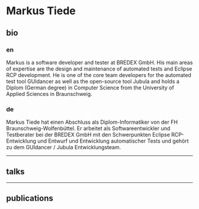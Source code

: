 # Markus Tiede

## bio

### en
Markus is a software developer and tester at BREDEX GmbH. His main areas of expertise are the design and maintenance of automated tests and Eclipse RCP development. He is one of the core team developers for the automated test tool GUIdancer as well as the open-source tool Jubula and holds a Diplom (German degree) in Computer Science from the University of Applied Sciences in Braunschweig.

### de
Markus Tiede hat einen Abschluss als Diplom-Informatiker von der FH Braunschweig-Wolfenbüttel. Er arbeitet als Softwareentwickler und Testberater bei der BREDEX GmbH mit den Schwerpunkten Eclipse RCP-Entwicklung und Entwurf und Entwicklung automatischer Tests und gehört zu dem GUIdancer / Jubula Entwicklungsteam.

---------------------------

## talks

--------------------------

## publications
